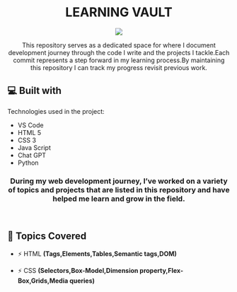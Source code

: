 
<h1 align="center" id="title">LEARNING VAULT</h1>


<p align="center"><img src="https://c4.wallpaperflare.com/wallpaper/435/542/549/javascript-google-node-js-html-microsoft-visual-studio-hd-wallpaper-preview.jpg"></p>

<p  align="center">This repository serves as a dedicated space for where I document development journey through the code I write and the projects I tackle.Each commit represents a step forward in my learning process.By maintaining this repository I can track my progress revisit previous work.</p>

  
  
<h2>💻 Built with</h2>

Technologies used in the project:

*   VS Code
*   HTML 5
*   CSS 3
*   Java Script
*   Chat GPT
*   Python

    
  


<h3 align="center">During my web development journey, I’ve worked on a variety of topics and projects that are listed in this repository and have helped me learn and grow in the field.</h3>
<br>
<h2>🧐 Topics Covered</h2>

- ⚡ HTML  **(Tags,Elements,Tables,Semantic tags,DOM)**

- ⚡ CSS **(Selectors,Box-Model,Dimension property,Flex-Box,Grids,Media queries)**






